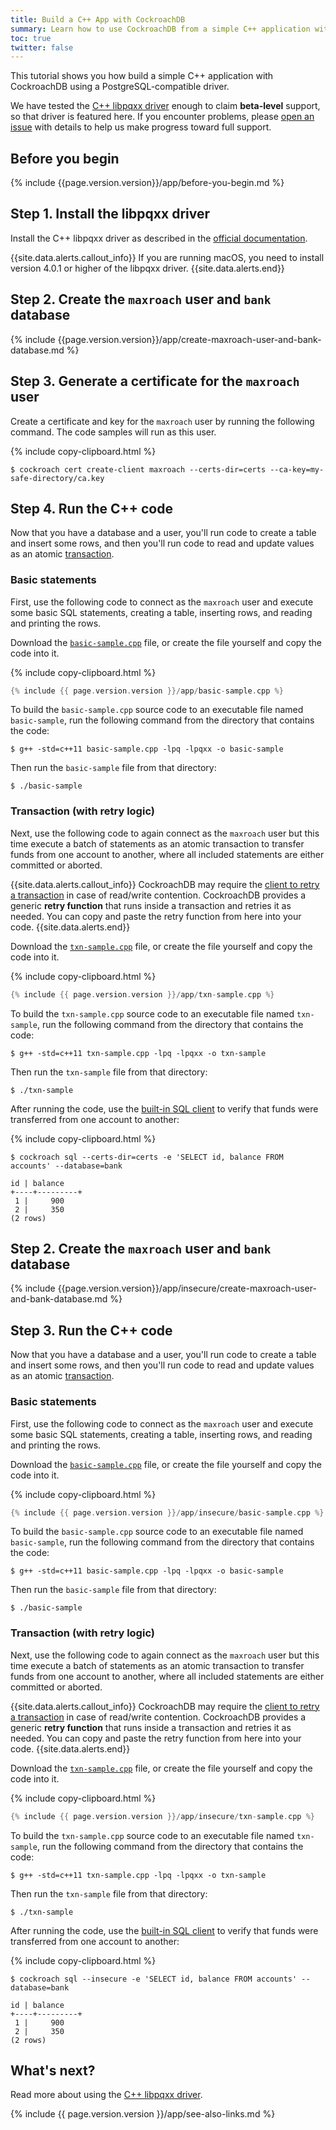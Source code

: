 ```yaml
---
title: Build a C++ App with CockroachDB
summary: Learn how to use CockroachDB from a simple C++ application with a low-level client driver.
toc: true
twitter: false
---
```


This tutorial shows you how build a simple C++ application with CockroachDB using a PostgreSQL-compatible driver.

We have tested the [C++ libpqxx driver](https://github.com/jtv/libpqxx) enough to claim **beta-level** support, so that driver is featured here. If you encounter problems, please [open an issue](https://github.com/cockroachdb/cockroach/issues/new) with details to help us make progress toward full support.


## Before you begin

{% include {{page.version.version}}/app/before-you-begin.md %}

## Step 1. Install the libpqxx driver

Install the C++ libpqxx driver as described in the [official documentation](https://github.com/jtv/libpqxx).

{{site.data.alerts.callout_info}}
If you are running macOS, you need to install version 4.0.1 or higher of the libpqxx driver.
{{site.data.alerts.end}}

<section class="filter-content" markdown="1" data-scope="secure">

## Step 2. Create the `maxroach` user and `bank` database

{% include {{page.version.version}}/app/create-maxroach-user-and-bank-database.md %}

## Step 3. Generate a certificate for the `maxroach` user

Create a certificate and key for the `maxroach` user by running the following command.  The code samples will run as this user.

{% include copy-clipboard.html %}
~~~ shell
$ cockroach cert create-client maxroach --certs-dir=certs --ca-key=my-safe-directory/ca.key
~~~

## Step 4. Run the C++ code

Now that you have a database and a user, you'll run code to create a table and insert some rows, and then you'll run code to read and update values as an atomic [transaction](transactions.html).

### Basic statements

First, use the following code to connect as the `maxroach` user and execute some basic SQL statements, creating a table, inserting rows, and reading and printing the rows.

Download the <a href="https://raw.githubusercontent.com/cockroachdb/docs/master/_includes/{{ page.version.version }}/app/basic-sample.cpp" download><code>basic-sample.cpp</code></a> file, or create the file yourself and copy the code into it.

{% include copy-clipboard.html %}
~~~ cpp
{% include {{ page.version.version }}/app/basic-sample.cpp %}
~~~

To build the `basic-sample.cpp` source code to an executable file named `basic-sample`, run the following command from the directory that contains the code:

``` shell
$ g++ -std=c++11 basic-sample.cpp -lpq -lpqxx -o basic-sample
```

Then run the `basic-sample` file from that directory:

``` shell
$ ./basic-sample
```

### Transaction (with retry logic)

Next, use the following code to again connect as the `maxroach` user but this time execute a batch of statements as an atomic transaction to transfer funds from one account to another, where all included statements are either committed or aborted.

{{site.data.alerts.callout_info}}
CockroachDB may require the [client to retry a transaction](transactions.html#transaction-retries) in case of read/write contention. CockroachDB provides a generic **retry function** that runs inside a transaction and retries it as needed. You can copy and paste the retry function from here into your code.
{{site.data.alerts.end}}

Download the <a href="https://raw.githubusercontent.com/cockroachdb/docs/master/_includes/{{ page.version.version }}/app/txn-sample.cpp" download><code>txn-sample.cpp</code></a> file, or create the file yourself and copy the code into it.

{% include copy-clipboard.html %}
~~~ cpp
{% include {{ page.version.version }}/app/txn-sample.cpp %}
~~~

To build the `txn-sample.cpp` source code to an executable file named `txn-sample`, run the following command from the  directory that contains the code:

``` shell
$ g++ -std=c++11 txn-sample.cpp -lpq -lpqxx -o txn-sample
```

Then run the `txn-sample` file from that directory:

``` shell
$ ./txn-sample
```

After running the code, use the [built-in SQL client](use-the-built-in-sql-client.html) to verify that funds were transferred from one account to another:

{% include copy-clipboard.html %}
~~~ shell
$ cockroach sql --certs-dir=certs -e 'SELECT id, balance FROM accounts' --database=bank
~~~

~~~
id | balance
+----+---------+
 1 |     900
 2 |     350
(2 rows)
~~~


</section>

<section class="filter-content" markdown="1" data-scope="insecure">

## Step 2. Create the `maxroach` user and `bank` database

{% include {{page.version.version}}/app/insecure/create-maxroach-user-and-bank-database.md %}

## Step 3. Run the C++ code

Now that you have a database and a user, you'll run code to create a table and insert some rows, and then you'll run code to read and update values as an atomic [transaction](transactions.html).

### Basic statements

First, use the following code to connect as the `maxroach` user and execute some basic SQL statements, creating a table, inserting rows, and reading and printing the rows.

Download the <a href="https://raw.githubusercontent.com/cockroachdb/docs/master/_includes/{{ page.version.version }}/app/insecure/basic-sample.cpp" download><code>basic-sample.cpp</code></a> file, or create the file yourself and copy the code into it.

{% include copy-clipboard.html %}
~~~ cpp
{% include {{ page.version.version }}/app/insecure/basic-sample.cpp %}
~~~

To build the `basic-sample.cpp` source code to an executable file named `basic-sample`, run the following command from the directory that contains the code:

``` shell
$ g++ -std=c++11 basic-sample.cpp -lpq -lpqxx -o basic-sample
```

Then run the `basic-sample` file from that directory:

``` shell
$ ./basic-sample
```

### Transaction (with retry logic)

Next, use the following code to again connect as the `maxroach` user but this time execute a batch of statements as an atomic transaction to transfer funds from one account to another, where all included statements are either committed or aborted.

{{site.data.alerts.callout_info}}
CockroachDB may require the [client to retry a transaction](transactions.html#transaction-retries) in case of read/write contention. CockroachDB provides a generic **retry function** that runs inside a transaction and retries it as needed. You can copy and paste the retry function from here into your code.
{{site.data.alerts.end}}

Download the <a href="https://raw.githubusercontent.com/cockroachdb/docs/master/_includes/{{ page.version.version }}/app/insecure/txn-sample.cpp" download><code>txn-sample.cpp</code></a> file, or create the file yourself and copy the code into it.

{% include copy-clipboard.html %}
~~~ cpp
{% include {{ page.version.version }}/app/insecure/txn-sample.cpp %}
~~~

To build the `txn-sample.cpp` source code to an executable file named `txn-sample`, run the following command from the  directory that contains the code:

``` shell
$ g++ -std=c++11 txn-sample.cpp -lpq -lpqxx -o txn-sample
```

Then run the `txn-sample` file from that directory:

``` shell
$ ./txn-sample
```

After running the code, use the [built-in SQL client](use-the-built-in-sql-client.html) to verify that funds were transferred from one account to another:

{% include copy-clipboard.html %}
~~~ shell
$ cockroach sql --insecure -e 'SELECT id, balance FROM accounts' --database=bank
~~~

~~~
id | balance
+----+---------+
 1 |     900
 2 |     350
(2 rows)
~~~

</section>

## What's next?

Read more about using the [C++ libpqxx driver](https://github.com/jtv/libpqxx).

{% include {{ page.version.version }}/app/see-also-links.md %}
